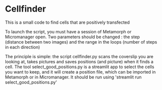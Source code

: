 # Cellfinder

This is a small code to find cells that are positively transfected

To launch the script, you must have a session of Metamorph or Micromanager open. 
Two parameters should be changed : the step (distance between two images) and the range in the loops (number of steps in each direction)

The principle is simple: the script cellfinder.py scans the coverslip you are looking at, takes pictures and saves positions (and picture) when it finds a cell. 
The tool select_good_positions.py is a streamlit app to select the cells you want to keep, and it will create a position file, which can be imported in Metamorph or in Micromanager. It should be run using 'streamlit run select_good_positions.py'
